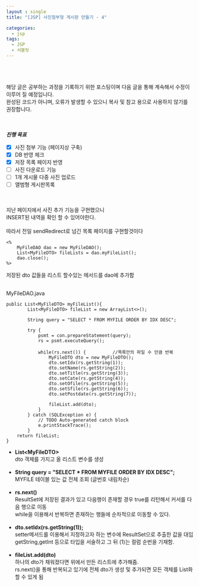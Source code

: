 ```yaml
---
layout : single
title: "[JSP] 사진첨부형 게시판 만들기 - 4"

categories:
  - jsp
tags:
  - JSP
  - 서블릿
---
```

<br><br><br>
해당 글은 공부하는 과정을 기록하기 위한 포스팅이며 다음 글을 통해 계속해서 수정이 이루어 질 예정입니다.<br>
완성된 코드가 아니며, 오류가 발생할 수 있으니 복사 및 참고 용으로 사용하지 않기를 권장합니다.<br><br><br>

***진행 목표***

 - [x] 사진 첨부 기능 (페이지상 구축)
 - [x] DB 반영 체크
 - [x] 저장 목록 페이지 반영
 - [ ] 사진 다운로드 기능
 - [ ] 1개 게시물 다중 사진 업로드
 - [ ] 앨범형 게시판목록

<br><br>지난 페이지에서 사진 추가 기능을 구현했으니<br>INSERT된 내역을 확인 할 수 있어야한다.<br><br>따라서 전일 sendRedirect로 넘긴 목록 페이지를 구현할것이다
~~~
<%
	MyFileDAO dao = new MyFileDAO();
	List<MyFileDTO> fileLists = dao.myFileList();
	dao.close();
%>
~~~
저장된 dto 값들을 리스트 할수있는 메서드를 dao에 추가함<br><br>

MyFileDAO.java
~~~
public List<MyFileDTO> myFileList(){
		List<MyFileDTO> fileList = new ArrayList<>();
		
		String query = "SELECT * FROM MYFILE ORDER BY IDX DESC";
		
		try {
			psmt = con.prepareStatement(query);
			rs = psmt.executeQuery();
			
			while(rs.next()) {			//목록안의 파일 수 만큼 반복
				MyFileDTO dto = new MyFileDTO();
				dto.setIdx(rs.getString(1));
				dto.setName(rs.getString(2));
				dto.setTitle(rs.getString(3));
				dto.setCate(rs.getString(4));
				dto.setOfile(rs.getString(5));
				dto.setSfile(rs.getString(6));
				dto.setPostdate(rs.getString(7));
				
				fileList.add(dto);
			}
		} catch (SQLException e) {
			// TODO Auto-generated catch block
			e.printStackTrace();
		}		
	return fileList;
}
~~~

 - **List\<MyFileDTO>**<br> dto 객체를 가지고 올 리스트 변수를 생성 <br><br>
- **String query = "SELECT * FROM MYFILE ORDER BY IDX DESC";**<br> MYFILE 테이블 있는 값 전체 조회 (글번호 내림차순)<br><br>
- **rs.next()**<br> ResultSet에 저장된 결과가 있고 다음행이 존재할 경우 true를 리턴해서 커서를 다음 행으로 이동<br>while을 이용해서 반복하면 존재하는 행들에 순차적으로 이동할 수 있다.<br><br>
- **dto.setIdx(rs.getString(1));**<br>setter메서드를 이용해서 지정하고자 하는 변수에 ResultSet으로 추출한 값을 대입<br>getString,getInt 등으로 타입을 서술하고 그 뒤 (1)는 컬럼 순번을 기재함.<br><br>
- **fileList.add(dto)**<br>하나의 dto가 채워졌다면 위에서 만든 리스트에 추가해줌.<br>rs.next()을 통해 반복되고 있기에 전체 dto가 생성 및 추가되면 모든 객체를 List화 할 수 있게 됨 
